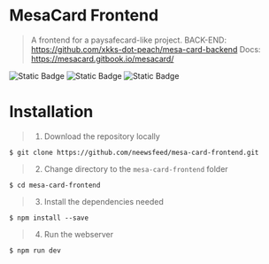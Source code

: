 # MesaCard Frontend
> A frontend for a paysafecard-like project. BACK-END: https://github.com/xkks-dot-peach/mesa-card-backend
> Docs: https://mesacard.gitbook.io/mesacard/

![Static Badge](https://img.shields.io/badge/Made_for-Node.js%20v20.5.1-blue?style=for-the-badge)
![Static Badge](https://img.shields.io/badge/Made_for-NPM_9.8.0-purple?style=for-the-badge)
![Static Badge](https://img.shields.io/badge/Production%20Ready-green?style=for-the-badge)

# Installation
> 1. Download the repository locally
```
$ git clone https://github.com/neewsfeed/mesa-card-frontend.git
```
> 2. Change directory to the `mesa-card-frontend` folder
```
$ cd mesa-card-frontend
```
> 3. Install the dependencies needed
```
$ npm install --save
```
> 4. Run the webserver
```
$ npm run dev
```
